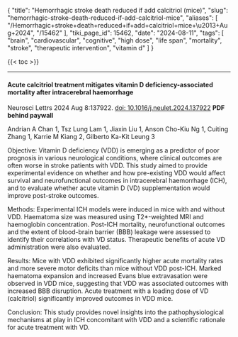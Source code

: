{
    "title": "Hemorrhagic stroke death reduced if add calcitriol (mice)",
    "slug": "hemorrhagic-stroke-death-reduced-if-add-calcitriol-mice",
    "aliases": [
        "/Hemorrhagic+stroke+death+reduced+if+add+calcitriol+mice+\u2013+Aug+2024",
        "/15462"
    ],
    "tiki_page_id": 15462,
    "date": "2024-08-11",
    "tags": [
        "brain",
        "cardiovascular",
        "cognitive",
        "high dose",
        "life span",
        "mortality",
        "stroke",
        "therapeutic intervention",
        "vitamin d"
    ]
}


{{< toc >}}

---

#### Acute calcitriol treatment mitigates vitamin D deficiency-associated mortality after intracerebral haemorrhage

Neurosci Lettrs 2024 Aug 8:137922. [doi: 10.1016/j.neulet.2024.137922](https://doi.org/10.1016/j.neulet.2024.137922)  **PDF behind paywall** 

Andrian A Chan 1, Tsz Lung Lam 1, Jiaxin Liu 1, Anson Cho-Kiu Ng 1, Cuiting Zhang 1, Karrie M Kiang 2, Gilberto Ka-Kit Leung 3

Objective: Vitamin D deficiency (VDD) is emerging as a predictor of poor prognosis in various neurological conditions, where clinical outcomes are often worse in stroke patients with VDD. This study aimed to provide experimental evidence on whether and how pre-existing VDD would affect survival and neurofunctional outcomes in intracerebral haemorrhage (ICH), and to evaluate whether acute vitamin D (VD) supplementation would improve post-stroke outcomes.

Methods: Experimental ICH models were induced in mice with and without VDD. Haematoma size was measured using T2*-weighted MRI and haemoglobin concentration. Post-ICH mortality, neurofunctional outcomes and the extent of blood-brain barrier (BBB) leakage were assessed to identify their correlations with VD status. Therapeutic benefits of acute VD administration were also evaluated.

Results: Mice with VDD exhibited significantly higher acute mortality rates and more severe motor deficits than mice without VDD post-ICH. Marked haematoma expansion and increased Evans blue extravasation were observed in VDD mice, suggesting that VDD was associated outcomes with increased BBB disruption. Acute treatment with a loading dose of VD (calcitriol) significantly improved outcomes in VDD mice.

Conclusion: This study provides novel insights into the pathophysiological mechanisms at play in ICH concomitant with VDD and a scientific rationale for acute treatment with VD.